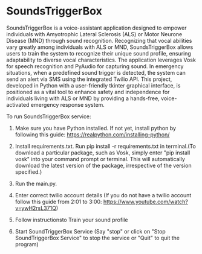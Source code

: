 # SoundsTriggerBox

SoundsTriggerBox is a voice-assistant application designed to empower individuals with Amyotrophic Lateral Sclerosis (ALS) or Motor Neurone Disease (MND) through sound recognition. Recognizing that vocal abilities vary greatly among individuals with ALS or MND, SoundsTriggerBox allows users to train the system to recognize their unique sound profile, ensuring adaptability to diverse vocal characteristics. The application leverages Vosk for speech recognition and PyAudio for capturing sound. In emergency situations, when a predefined sound trigger is detected, the system can send an alert via SMS using the integrated Twilio API. This project, developed in Python with a user-friendly tkinter graphical interface, is positioned as a vital tool to enhance safety and independence for individuals living with ALS or MND by providing a hands-free, voice-activated emergency response system.


To run SoundsTriggerBox service:

1. Make sure you have Python installed. If not yet, install python by following this guide: https://realpython.com/installing-python/

2. Install requirements.txt. Run pip install -r requirements.txt in terminal.(To download a particular package, such as Vosk, simply enter "pip install vosk" into your command prompt or terminal. This will automatically download the latest version of the package, irrespective of the version specified.)

3. Run the main.py.

4. Enter correct twilio account details (If you do not have a twilio account follow this guide from 2:01 to 3:00: https://www.youtube.com/watch?v=ywH2rsL371Q)

5. Follow instructionsto Train your sound profile 

6. Start SoundTriggerBox Service (Say "stop" or click on "Stop SoundTriggerBox Service" to stop the service or "Quit" to quit the program)

